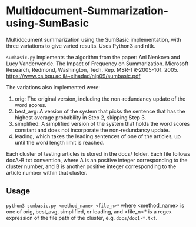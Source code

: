 # Multidocument-Summarization-using-SumBasic
Multidocument summarization using the SumBasic implementation, with three variations to give varied results. Uses Python3 and nltk.

`sumbasic.py` implements the algorithm from the paper: 
Ani Nenkova and Lucy Vanderwende. The Impact of Frequency on Summarization. Microsoft Research,
Redmond, Washington, Tech. Rep. MSR-TR-2005-101. 2005. <https://www.cs.bgu.ac.il/~elhadad/nlp09/sumbasic.pdf>

The variations also implemented were:
1. orig: The original version, including the non-redundancy update of the word scores.
2. best_avg: A version of the system that picks the sentence that has the highest average probability
in Step 2, skipping Step 3.
3. simplified: A simplified version of the system that holds the word scores constant and does not
incorporate the non-redundancy update.
4. leading, which takes the leading sentences of one of the articles, up until the word length limit is reached.

Each cluster of testing articles is stored in the docs/ folder. Each file follows docA-B.txt convention, where A is an
positive integer corresponding to the cluster number, and B is another positive integer corresponding to
the article number within that cluster.

## Usage
`python3 sumbasic.py <method_name> <file_n>*` where <method_name> is one of orig, best_avg, simplified, or leading, and <file_n>* 
is a regex expression of the file path of the cluster, e.g. `docs/doc1-*.txt`.
